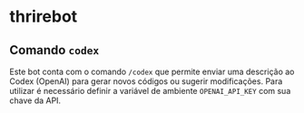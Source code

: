 # thrirebot

## Comando `codex`

Este bot conta com o comando `/codex` que permite enviar uma descrição ao Codex (OpenAI) para gerar novos códigos ou sugerir modificações. Para utilizar é necessário definir a variável de ambiente `OPENAI_API_KEY` com sua chave da API.
